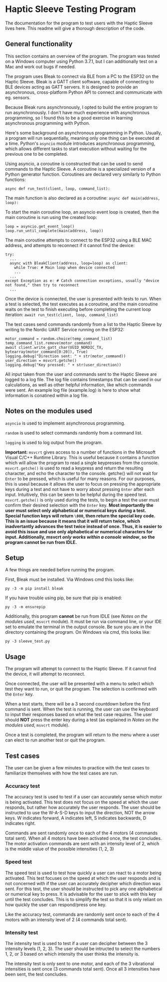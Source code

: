# Haptic Sleeve Testing Program
The documentation for the program to test users with the Haptic Sleeve lives here. This readme will give a thorough description of the code.

## General functionality
This section contains an overview of the program. The program was tested on a Windows computer using Python 3.7.1, but I can additionally test on a Mac and work out bugs if needed.

The program uses Bleak to connect via BLE from a PC to the ESP32 on the Haptic Sleeve. Bleak is a GATT client software, capable of connecting to BLE devices acting as GATT servers. It is designed to provide an asynchronous, cross-platform Python API to connect and communicate with eg. sensors.

Because Bleak runs asynchronously, I opted to build the entire program to run asynchronously. I don't have much experience with asynchronous programming, so I found this to be a good exercise in learning asynchronous programming with Python.

Here's some background on asynchronous programming in Python. Usually, a program will run sequentially, meaning only one thing can be executed at a time. Python's ```asyncio``` module introduces asynchronous programming, which allows different tasks to start execution without waiting for the previous one to be completed.

Using asyncio, a coroutine is constructed that can be used to send commands to the Haptic Sleeve. A coroutine is a specialized version of a Python generator function. Coroutines are declared very similarly to Python functions:
```
async def run_test(client, loop, command_list):
```
The main function is also declared as a coroutine: ```async def main(address, loop):```

To start the main coroutine loop, an asyncio event loop is created, then the main coroutine is run using the created loop:
```
loop = asyncio.get_event_loop()
loop.run_until_complete(main(address, loop))
```

The main coroutine attempts to connect to the ESP32 using a BLE MAC address, and attempts to reconnect if it cannot find the device: 
```
try:
  ...
  async with BleakClient(address, loop=loop) as client:
    while True: # Main loop when device connected
    ...
  ...
except Exception as e: # Catch connection exceptions, usually "device not found," then try to reconnect
  ...
```

Once the device is connected, the user is presented with tests to run. When a test is selected, the test executes as a coroutine, and the main coroutine waits on the test to finish executing before completing the current loop iteration: ```await run_test(client, loop, command_list)```

The test cases send commands randomly from a list to the Haptic Sleeve by writing to the Nordic UART Service running on the ESP32:
```
motor_command = random.choice(temp_command_list)
temp_command_list.remove(motor_command)
await client.write_gatt_char(UUID_NORDIC_TX, bytearray(motor_command[0:20]), True)
logging.debug("Direction sent: " + str(motor_command))
user_direction = msvcrt.getche()
logging.debug("Key pressed: " + str(user_direction))
```

All input taken from the user and commands sent to the Haptic Sleeve are logged to a log file. The log file contains timestamps that can be used in our calculations, as well as other helpful information, like which commands were sent. An example log file (example.log) is here to show what information is conatined within a log file.

## Notes on the modules used
```asyncio``` is used to implement asynchronous programming.

```random``` is used to select commands randomly from a command list.

```logging``` is used to log output from the program.

**Important:**
```msvcrt``` gives access to a number of functions in the Microsoft Visual C/C++ Runtime Library. This is useful because it contains a function which will allow the program to read a single keypresses from the console.
```msvcrt.getche()``` is used to read a keypress and return the resulting character, and echo the character to the console. getche() will not wait for ```Enter``` to be pressed, which is useful for many reasons. For our purposes, this is useul because it allows the user to focus on pressing the appropriate keys during a test and not have to worry about pressing ```Enter``` after each input. Intuitively, this can be seen to be helpful during the speed test. ```msvcrt.getche()``` is only used during the tests, to begin a test the user must confirm their desired selection with the ```Enter``` key.
**Most importantly the user must select only alphabetical or numerical keys during a test. Special function keys will return ```\000```, then return the special key code. This is an issue because it means that it will return twice, which inadvertantly advances the test twice instead of once. Thus, it is easier to avoid this issue and use only alphabetical or numerical characters for input. Additionally, msvcrt *only works within a console window*, so the program cannot be run from IDLE.**

## Setup
A few things are needed before running the program.

First, Bleak must be installed. Via Windows cmd this looks like:
```
py -3 -m pip install bleak
```
If you have trouble using pip, be sure that pip is enabled:
```
py -3 -m ensurepip
```
Additionally, this program **cannot** be run from IDLE (see *Notes on the modules used*, ```msvcrt``` module). It must be run via command line, or your IDE set to emulate the terminal in the output console. Be sure you are in the directory containing the program. On Windows via cmd, this looks like:
```
py -3 sleeve_test.py
```

## Usage
The program will attempt to connect to the Haptic Sleeve. If it cannot find the device, it will attempt to reconnect.

Once connected, the user will be presented with a menu to select which test they want to run, or quit the program. The selection is confirmed with the ```Enter``` key.

When a test starts, there will be a 3 second countdown before the first command is sent. When the test is running, the user can use the keyboard to input their responses based on what the test case requires. The user should **NOT** press the enter key during a test (as explained in *Notes on the modules used*, ```msvcrt``` module).

Once a test is completed, the program will return to the menu where a user can elect to run another test or quit the program.

## Test cases
The user can be given a few minutes to practice with the test cases to familiarize themselves with how the test cases are run.

### Accuracy test
The accuracy test is used to test if a user can accurately sense which motor is being activated. This test does not focus on the speed at which the user responds, but rather how accurately the user responds. The user should be instructed to use the W-A-S-D keys to input the direction, NOT the arrow keys. W indicates forward, A indicates left, S indicates backwards, D indicates right.

Commands are sent randomly once to each of the 4 motors (4 commands total sent). When all 4 motors have been activated once, the test concludes. The motor activation commands are sent with an intensity level of 2, which is the middle value of the possible intensities (1, 2, 3)

### Speed test
The speed test is used to test how quickly a user can react to a motor being activated. This test focuses on the speed at which the user responds and is not concerned with if the user can accurately decipher which direction was sent. For this test, the user should be instructed to pick any one alphabetical or numerical key to press. It is advisable for the user to stick with this key until the test concludes. This is to simplify the test so that it is only reliant on how quickly the user can respond/press one key.

Like the accuracy test, commands are randomly sent once to each of the 4 motors with an intensity level of 2 (4 commands total sent).

### Intensity test
The intensity test is used to test if a user can decipher between the 3 intensity levels (1, 2, 3). The user should be intructed to select the numbers 1, 2, or 3 based on which intensity the user thinks the intensity is.

The intensity test is only sent to one motor, and each of the 3 vibrational intensities is sent once (3 commands total sent). Once all 3 intensities have been sent, the test concludes.
